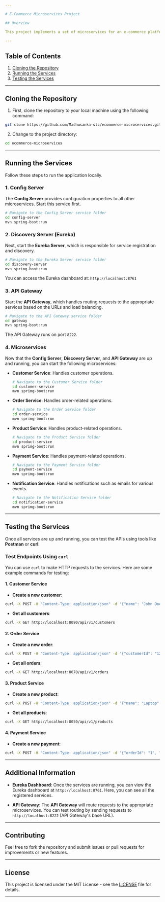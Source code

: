 ```yaml
---

# E-Commerce Microservices Project

## Overview

This project implements a set of microservices for an e-commerce platform. The services include customer management, product management, order management, payment processing, and notification services. The system is built using **Spring Boot** with **Spring Cloud** for service discovery and **Kafka** for messaging.

---
```


## Table of Contents

1. [Cloning the Repository](#cloning-the-repository)
2. [Running the Services](#running-the-services)
3. [Testing the Services](#testing-the-services)

---

## Cloning the Repository

1. First, clone the repository to your local machine using the following command:

```bash
git clone https://github.com/Madhusanka-slc/ecommerce-microservices.git
```

2. Change to the project directory:

```bash
cd ecommerce-microservices
```

---

## Running the Services

Follow these steps to run the application locally.

### 1. **Config Server**

The **Config Server** provides configuration properties to all other microservices. Start this service first.

```bash
# Navigate to the Config Server service folder
cd config-server
mvn spring-boot:run
```

### 2. **Discovery Server (Eureka)**

Next, start the **Eureka Server**, which is responsible for service registration and discovery.

```bash
# Navigate to the Eureka Server service folder
cd discovery-server
mvn spring-boot:run
```

You can access the Eureka dashboard at: `http://localhost:8761`

### 3. **API Gateway**

Start the **API Gateway**, which handles routing requests to the appropriate services based on the URLs and load balancing.

```bash
# Navigate to the API Gateway service folder
cd gateway
mvn spring-boot:run
```

The API Gateway runs on port `8222`.

### 4. **Microservices**

Now that the **Config Server**, **Discovery Server**, and **API Gateway** are up and running, you can start the following microservices:

- **Customer Service**: Handles customer operations.
  
  ```bash
  # Navigate to the Customer Service folder
  cd customer-service
  mvn spring-boot:run
  ```

- **Order Service**: Handles order-related operations.
  
  ```bash
  # Navigate to the Order Service folder
  cd order-service
  mvn spring-boot:run
  ```

- **Product Service**: Handles product-related operations.
  
  ```bash
  # Navigate to the Product Service folder
  cd product-service
  mvn spring-boot:run
  ```

- **Payment Service**: Handles payment-related operations.
  
  ```bash
  # Navigate to the Payment Service folder
  cd payment-service
  mvn spring-boot:run
  ```

- **Notification Service**: Handles notifications such as emails for various events.
  
  ```bash
  # Navigate to the Notification Service folder
  cd notification-service
  mvn spring-boot:run
  ```

---

## Testing the Services

Once all services are up and running, you can test the APIs using tools like **Postman** or **curl**.

### Test Endpoints Using `curl`

You can use `curl` to make HTTP requests to the services. Here are some example commands for testing:

#### 1. **Customer Service**
- **Create a new customer**:

```bash
curl -X POST -H "Content-Type: application/json" -d '{"name": "John Doe", "email": "john.doe@example.com"}' http://localhost:8090/api/v1/customers
```

- **Get all customers**:

```bash
curl -X GET http://localhost:8090/api/v1/customers
```

#### 2. **Order Service**
- **Create a new order**:

```bash
curl -X POST -H "Content-Type: application/json" -d '{"customerId": "123", "productId": "456", "quantity": 1}' http://localhost:8070/api/v1/orders
```

- **Get all orders**:

```bash
curl -X GET http://localhost:8070/api/v1/orders
```

#### 3. **Product Service**
- **Create a new product**:

```bash
curl -X POST -H "Content-Type: application/json" -d '{"name": "Laptop", "price": 1200}' http://localhost:8050/api/v1/products
```

- **Get all products**:

```bash
curl -X GET http://localhost:8050/api/v1/products
```

#### 4. **Payment Service**
- **Create a new payment**:

```bash
curl -X POST -H "Content-Type: application/json" -d '{"orderId": "1", "amount": 1200}' http://localhost:8040/api/v1/payments
```

---

## Additional Information

- **Eureka Dashboard**: Once the services are running, you can view the Eureka dashboard at `http://localhost:8761`. Here, you can see all the registered services.
  
- **API Gateway**: The **API Gateway** will route requests to the appropriate microservices. You can test routing by sending requests to `http://localhost:8222` (API Gateway's base URL).

---

## Contributing

Feel free to fork the repository and submit issues or pull requests for improvements or new features.

---

## License

This project is licensed under the MIT License - see the [LICENSE](LICENSE) file for details.

---
